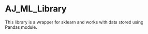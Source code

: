# AJ_ML_Library
This library is a wrapper for sklearn and works with data stored using Pandas module.
